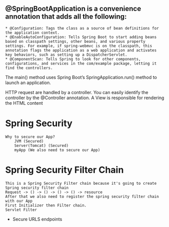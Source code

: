 ## @SpringBootApplication is a convenience annotation that adds all the following:
    * @Configuration: Tags the class as a source of bean definitions for the application context.
    * @EnableAutoConfiguration: Tells Spring Boot to start adding beans based on classpath settings, other beans, and various property settings. For example, if spring-webmvc is on the classpath, this annotation flags the application as a web application and activates key behaviors, such as setting up a DispatcherServlet.
    * @ComponentScan: Tells Spring to look for other components, configurations, and services in the com/example package, letting it find the controllers.

The main() method uses Spring Boot’s SpringApplication.run() method to launch an application.

HTTP request are handled by a controller. You can easily identify the controller by the @Controller annotation.
A View is responsible for rendering the HTML content


# Spring Security
    Why to secure our App?
        JVM (Secured) 
        Server(Tomcat) (Secured)
        myApp (We also need to secure our App)

# Spring Security Filter Chain
    This is a Spring Security Filter chain because it's going to create Spring security filter chain
    Request -> () -> () -> () -> () -> resource
    After that we also need to register the spring security filter chain with our App
    First Initializer then Filter chain.
    Servlet Filter

- Secure URLS endpoints